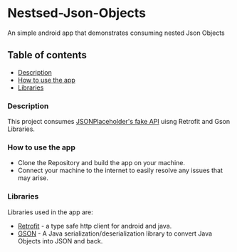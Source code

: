 # Nestsed-Json-Objects
An simple android app that demonstrates consuming nested Json Objects

## Table of contents
- [Description](#description)
- [How to use the app](#how-to-use-the-app)
- [Libraries](#libraries)

 

### Description

This project consumes [JSONPlaceholder's fake API](https://jsonplaceholder.typicode.com/users/1) uisng Retrofit and Gson Libraries.



### How to use the app

- Clone the Repository and build the app on your machine. <br>
- Connect your machine to the internet to easily resolve any issues that may arise.


### Libraries

Libraries used in the app are:

- [Retrofit](https://square.github.io/retrofit/) - a type safe http client for android and java.
- [GSON](https://github.com/google/gson) - A Java serialization/deserialization library to convert Java Objects into JSON and back.
